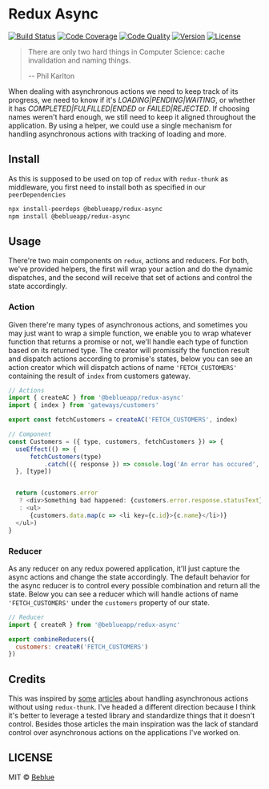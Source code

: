 # Redux Async

[![Build Status](https://travis-ci.org/beblueapp/redux-async.svg?branch=master)](https://travis-ci.org/beblueapp/redux-async)
[![Code Coverage](https://codecov.io/gh/beblueapp/redux-async/branch/master/graph/badge.svg)](https://codecov.io/gh/beblueapp/redux-async)
[![Code Quality](https://api.codacy.com/project/badge/Grade/b1e69af67fee4699aa886a6ac69e909d)](https://app.codacy.com/app/beblue-eng/redux-async)
[![Version](https://img.shields.io/npm/v/@beblueapp/redux-async.svg)](https://www.npmjs.com/package/@beblueapp/redux-async)
[![License](https://img.shields.io/npm/l/@beblueapp/redux-async.svg)](https://github.com/beblueapp/redux-async/blob/master/LICENSE.md)

> There are only two hard things in Computer Science: cache invalidation and
> naming things.
>
> -- Phil Karlton

When dealing with asynchronous actions we need to keep track of its progress, we need
to know if it's *LOADING|PENDING|WAITING*, or whether it has *COMPLETED|FULFILLED|ENDED*
or *FAILED|REJECTED*. If choosing names weren't hard enough, we still need to keep
it aligned throughout the application. By using a helper, we could use a single
mechanism for handling asynchronous actions with tracking of loading and more.

## Install

As this is supposed to be used on top of `redux` with `redux-thunk` as middleware,
you first need to install both as specified in our `peerDependencies`

```bash
npx install-peerdeps @beblueapp/redux-async
npm install @beblueapp/redux-async
```

## Usage

There're two main components on `redux`, actions and reducers. For both, we've provided
helpers, the first will wrap your action and do the dynamic dispatches, and the second
will receive that set of actions and control the state accordingly.

### Action

Given there're many types of asynchronous actions, and sometimes you may just want
to wrap a simple function, we enable you to wrap whatever function that returns a
promise or not, we'll handle each type of function based on its returned type. The
creator will promissify the function result and dispatch actions according to promise's
states, below you can see an action creator which will dispatch actions of name
`'FETCH_CUSTOMERS'` containing the result of `index` from customers gateway.

```javascript
// Actions
import { createAC } from '@beblueapp/redux-async'
import { index } from 'gateways/customers'

export const fetchCustomers = createAC('FETCH_CUSTOMERS', index)

// Component
const Customers = ({ type, customers, fetchCustomers }) => {
  useEffect(() => {
      fetchCustomers(type)
          .catch(({ response }) => console.log('An error has occured', response.data))
  }, [type])


  return (customers.error
   ? <div>Something bad happened: {customers.error.response.statusText}</div>
   : <ul>
      {customers.data.map(c => <li key={c.id}>{c.name}</li>)}
  </ul>)
}
```

### Reducer

As any reducer on any redux powered application, it'll just capture the async actions
and change the state accordingly. The default behavior for the async reducer is to
control every possible combination and return all the state. Below you can see a
reducer which will handle actions of name `'FETCH_CUSTOMERS'` under the `customers`
property of our state.

```javascript
// Reducer
import { createR } from '@beblueapp/redux-async'

export combineReducers({
  customers: createR('FETCH_CUSTOMERS')
})
```

## Credits

This was inspired by
[some](https://blog.logrocket.com/managing-asynchronous-actions-in-redux-1bc7d28a00c6)
[articles](https://medium.com/skyshidigital/simplify-redux-request-success-failure-pattern-ce77340eae06)
about handling asynchronous actions without using `redux-thunk`. I've headed a
different direction because I think it's better to leverage a tested library and
standardize things that it doesn't control. Besides those articles the main inspiration
was the lack of standard control over asynchronous actions on the applications I've worked on.

## LICENSE

MIT © [Beblue](https://beblue.com.br)
